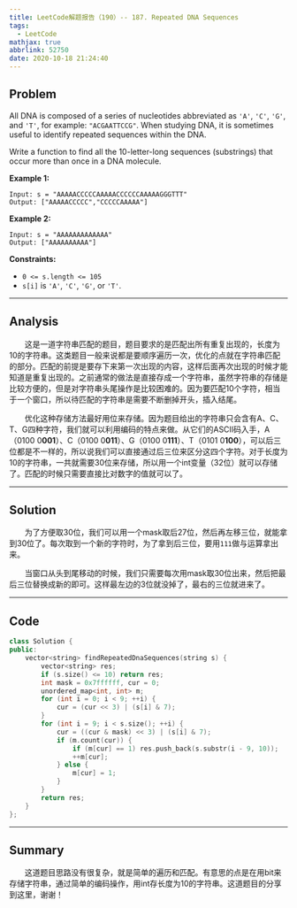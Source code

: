 ```yaml
---
title: LeetCode解题报告（190）-- 187. Repeated DNA Sequences
tags:
  - LeetCode
mathjax: true
abbrlink: 52750
date: 2020-10-18 21:24:40
---
```


## Problem

All DNA is composed of a series of nucleotides abbreviated as `'A'`, `'C'`, `'G'`, and `'T'`, for example: `"ACGAATTCCG"`. When studying DNA, it is sometimes useful to identify repeated sequences within the DNA.

Write a function to find all the 10-letter-long sequences (substrings) that occur more than once in a DNA molecule.

<!-- more -->

**Example 1:**

```
Input: s = "AAAAACCCCCAAAAACCCCCCAAAAAGGGTTT"
Output: ["AAAAACCCCC","CCCCCAAAAA"]
```

**Example 2:**

```
Input: s = "AAAAAAAAAAAAA"
Output: ["AAAAAAAAAA"]
```

**Constraints:**

- `0 <= s.length <= 105`
- `s[i]` is `'A'`, `'C'`, `'G'`, or `'T'`.

------

## Analysis

&emsp;&emsp;这是一道字符串匹配的题目，题目要求的是匹配出所有重复出现的，长度为10的字符串。这类题目一般来说都是要顺序遍历一次，优化的点就在字符串匹配的部分。匹配的前提是要存下来第一次出现的内容，这样后面再次出现的时候才能知道是重复出现的。之前通常的做法是直接存成一个字符串，虽然字符串的存储是比较方便的，但是对字符串头尾操作是比较困难的。因为要匹配10个字符，相当于一个窗口，所以待匹配的字符串是需要不断删掉开头，插入结尾。

&emsp;&emsp;优化这种存储方法最好用位来存储。因为题目给出的字符串只会含有A、C、T、G四种字符，我们就可以利用编码的特点来做。从它们的ASCII码入手，A（0100 0**001**）、C（0100 0**011**）、G（0100 0**111**）、T（0101 0**100**），可以后三位都是不一样的，所以说我们可以直接通过后三位来区分这四个字符。对于长度为10的字符串，一共就需要30位来存储，所以用一个int变量（32位）就可以存储了。匹配的时候只需要直接比对数字的值就可以了。

------

## Solution

&emsp;&emsp;为了方便取30位，我们可以用一个mask取后27位，然后再左移三位，就能拿到30位了。每次取到一个新的字符时，为了拿到后三位，要用`111`做与运算拿出来。

&emsp;&emsp;当窗口从头到尾移动的时候，我们只需要每次用mask取30位出来，然后把最后三位替换成新的即可。这样最左边的3位就没掉了，最右的三位就进来了。

------

## Code

```c++
class Solution {
public:
    vector<string> findRepeatedDnaSequences(string s) {
        vector<string> res;
        if (s.size() <= 10) return res;
        int mask = 0x7ffffff, cur = 0;
        unordered_map<int, int> m;
        for (int i = 0; i < 9; ++i) {
            cur = (cur << 3) | (s[i] & 7);
        }
        for (int i = 9; i < s.size(); ++i) {
            cur = ((cur & mask) << 3) | (s[i] & 7);
            if (m.count(cur)) {
                if (m[cur] == 1) res.push_back(s.substr(i - 9, 10));
                ++m[cur]; 
            } else {
                m[cur] = 1;
            }
        }
        return res;
    }
};
```

------

## Summary

&emsp;&emsp;这道题目思路没有很复杂，就是简单的遍历和匹配。有意思的点是在用bit来存储字符串，通过简单的编码操作，用int存长度为10的字符串。这道题目的分享到这里，谢谢！
